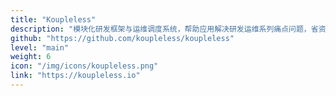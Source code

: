 ```yaml
---
title: "Koupleless"
description: "模块化研发框架与运维调度系统，帮助应用解决研发运维系列痛点问题，省资源、秒级启动、灵活部署、快速需求交付等"
github: "https://github.com/koupleless/koupleless"
level: "main"
weight: 6
icon: "/img/icons/koupleless.png"
link: "https://koupleless.io"
---
```

